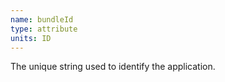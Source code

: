 ```yaml
---
name: bundleId
type: attribute
units: ID
---
```


The unique string used to identify the application.